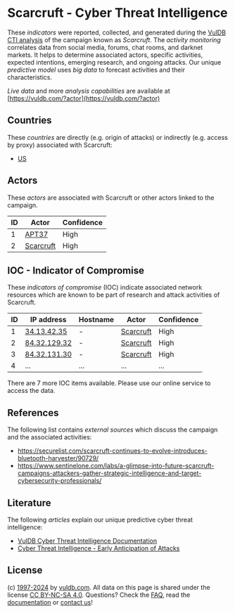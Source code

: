 # Scarcruft - Cyber Threat Intelligence

These _indicators_ were reported, collected, and generated during the [VulDB CTI analysis](https://vuldb.com/?kb.cti) of the campaign known as _Scarcruft_. The _activity monitoring_ correlates data from social media, forums, chat rooms, and darknet markets. It helps to determine associated actors, specific activities, expected intentions, emerging research, and ongoing attacks. Our unique _predictive model_ uses _big data_ to forecast activities and their characteristics.

_Live data_ and more _analysis capabilities_ are available at [https://vuldb.com/?actor](https://vuldb.com/?actor)

## Countries

These _countries_ are directly (e.g. origin of attacks) or indirectly (e.g. access by proxy) associated with Scarcruft:

* [US](https://vuldb.com/?country.us)

## Actors

These _actors_ are associated with Scarcruft or other actors linked to the campaign.

ID | Actor | Confidence
-- | ----- | ----------
1 | [APT37](https://vuldb.com/?actor.apt37) | High
2 | [Scarcruft](https://vuldb.com/?actor.scarcruft) | High

## IOC - Indicator of Compromise

These _indicators of compromise_ (IOC) indicate associated network resources which are known to be part of research and attack activities of Scarcruft.

ID | IP address | Hostname | Actor | Confidence
-- | ---------- | -------- | ----- | ----------
1 | [34.13.42.35](https://vuldb.com/?ip.34.13.42.35) | - | [Scarcruft](https://vuldb.com/?actor.scarcruft) | High
2 | [84.32.129.32](https://vuldb.com/?ip.84.32.129.32) | - | [Scarcruft](https://vuldb.com/?actor.scarcruft) | High
3 | [84.32.131.30](https://vuldb.com/?ip.84.32.131.30) | - | [Scarcruft](https://vuldb.com/?actor.scarcruft) | High
4 | ... | ... | ... | ...

There are 7 more IOC items available. Please use our online service to access the data.

## References

The following list contains _external sources_ which discuss the campaign and the associated activities:

* https://securelist.com/scarcruft-continues-to-evolve-introduces-bluetooth-harvester/90729/
* https://www.sentinelone.com/labs/a-glimpse-into-future-scarcruft-campaigns-attackers-gather-strategic-intelligence-and-target-cybersecurity-professionals/

## Literature

The following _articles_ explain our unique predictive cyber threat intelligence:

* [VulDB Cyber Threat Intelligence Documentation](https://vuldb.com/?kb.cti)
* [Cyber Threat Intelligence - Early Anticipation of Attacks](https://www.scip.ch/en/?labs.20201022)

## License

(c) [1997-2024](https://vuldb.com/?kb.changelog) by [vuldb.com](https://vuldb.com/?kb.about). All data on this page is shared under the license [CC BY-NC-SA 4.0](https://creativecommons.org/licenses/by-nc-sa/4.0/). Questions? Check the [FAQ](https://vuldb.com/?kb.faq), read the [documentation](https://vuldb.com/?kb) or [contact us](https://vuldb.com/?contact)!
